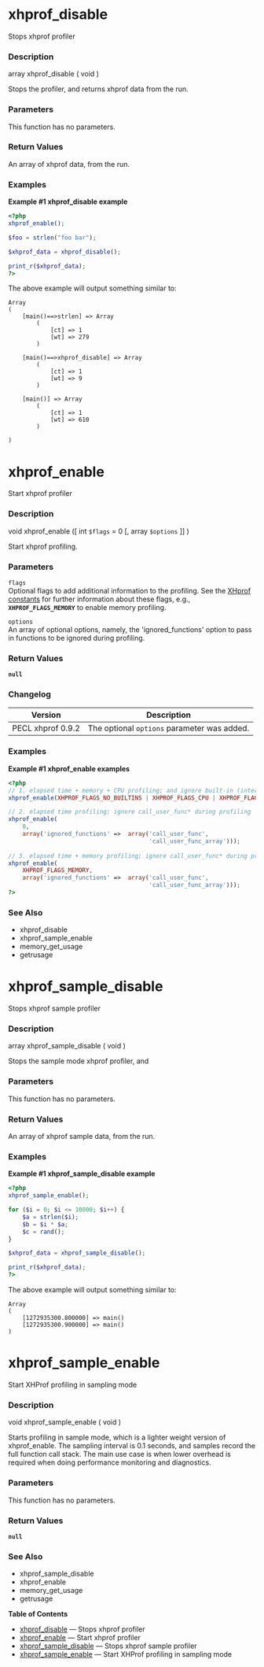 xhprof\_disable
===============

Stops xhprof profiler

### Description

<span class="type">array</span> <span
class="methodname">xhprof\_disable</span> ( <span
class="methodparam">void</span> )

Stops the profiler, and returns xhprof data from the run.

### Parameters

This function has no parameters.

### Return Values

An <span class="type">array</span> of xhprof data, from the run.

### Examples

**Example \#1 <span class="function">xhprof\_disable</span> example**

``` php
<?php
xhprof_enable();

$foo = strlen("foo bar");

$xhprof_data = xhprof_disable();

print_r($xhprof_data);
?>
```

The above example will output something similar to:

    Array
    (
        [main()==>strlen] => Array
            (
                [ct] => 1
                [wt] => 279
            )

        [main()==>xhprof_disable] => Array
            (
                [ct] => 1
                [wt] => 9
            )

        [main()] => Array
            (
                [ct] => 1
                [wt] => 610
            )

    )

xhprof\_enable
==============

Start xhprof profiler

### Description

<span class="type">void</span> <span
class="methodname">xhprof\_enable</span> (\[ <span
class="methodparam"><span class="type">int</span> `$flags`<span
class="initializer"> = 0</span></span> \[, <span
class="methodparam"><span class="type">array</span> `$options`</span>
\]\] )

Start xhprof profiling.

### Parameters

`flags`  
Optional flags to add additional information to the profiling. See the
<a href="/xhprof/constants.html" class="link">XHprof constants</a> for
further information about these flags, e.g., **`XHPROF_FLAGS_MEMORY`**
to enable memory profiling.

`options`  
An <span class="type">array</span> of optional options, namely, the
'ignored\_functions' option to pass in functions to be ignored during
profiling.

### Return Values

**`null`**

### Changelog

| Version           | Description                                 |
|-------------------|---------------------------------------------|
| PECL xhprof 0.9.2 | The optional `options` parameter was added. |

### Examples

**Example \#1 <span class="function">xhprof\_enable</span> examples**

``` php
<?php
// 1. elapsed time + memory + CPU profiling; and ignore built-in (internal) functions
xhprof_enable(XHPROF_FLAGS_NO_BUILTINS | XHPROF_FLAGS_CPU | XHPROF_FLAGS_MEMORY);

// 2. elapsed time profiling; ignore call_user_func* during profiling
xhprof_enable(
    0,
    array('ignored_functions' =>  array('call_user_func',
                                        'call_user_func_array')));
                                       
// 3. elapsed time + memory profiling; ignore call_user_func* during profiling
xhprof_enable(
    XHPROF_FLAGS_MEMORY,
    array('ignored_functions' =>  array('call_user_func',
                                        'call_user_func_array')));
?>
```

### See Also

-   <span class="function">xhprof\_disable</span>
-   <span class="function">xhprof\_sample\_enable</span>
-   <span class="function">memory\_get\_usage</span>
-   <span class="function">getrusage</span>

xhprof\_sample\_disable
=======================

Stops xhprof sample profiler

### Description

<span class="type">array</span> <span
class="methodname">xhprof\_sample\_disable</span> ( <span
class="methodparam">void</span> )

Stops the sample mode xhprof profiler, and

### Parameters

This function has no parameters.

### Return Values

An <span class="type">array</span> of xhprof sample data, from the run.

### Examples

**Example \#1 <span class="function">xhprof\_sample\_disable</span>
example**

``` php
<?php
xhprof_sample_enable();

for ($i = 0; $i <= 10000; $i++) {
    $a = strlen($i);
    $b = $i * $a;
    $c = rand();
}

$xhprof_data = xhprof_sample_disable();

print_r($xhprof_data);
?>
```

The above example will output something similar to:

    Array
    (
        [1272935300.800000] => main()
        [1272935300.900000] => main()
    )

xhprof\_sample\_enable
======================

Start XHProf profiling in sampling mode

### Description

<span class="type">void</span> <span
class="methodname">xhprof\_sample\_enable</span> ( <span
class="methodparam">void</span> )

Starts profiling in sample mode, which is a lighter weight version of
<span class="function">xhprof\_enable</span>. The sampling interval is
0.1 seconds, and samples record the full function call stack. The main
use case is when lower overhead is required when doing performance
monitoring and diagnostics.

### Parameters

This function has no parameters.

### Return Values

**`null`**

### See Also

-   <span class="function">xhprof\_sample\_disable</span>
-   <span class="function">xhprof\_enable</span>
-   <span class="function">memory\_get\_usage</span>
-   <span class="function">getrusage</span>

**Table of Contents**

-   [xhprof\_disable](/ref/xhprof.html#xhprof_disable) — Stops xhprof
    profiler
-   [xhprof\_enable](/ref/xhprof.html#xhprof_enable) — Start xhprof
    profiler
-   [xhprof\_sample\_disable](/ref/xhprof.html#xhprof_sample_disable) —
    Stops xhprof sample profiler
-   [xhprof\_sample\_enable](/ref/xhprof.html#xhprof_sample_enable) —
    Start XHProf profiling in sampling mode
